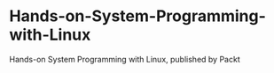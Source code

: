 # Hands-on-System-Programming-with-Linux
Hands-on System Programming with Linux, published by Packt
